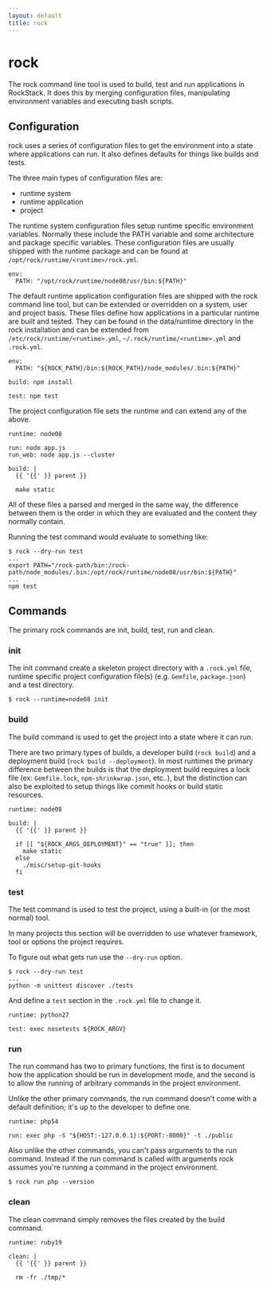 ```yaml
---
layout: default
title: rock
---
```


# rock

The rock command line tool is used to build, test and run applications in
RockStack. It does this by merging configuration files, manipulating
environment variables and executing bash scripts.

## Configuration

rock uses a series of configuration files to get the environment into a state
where applications can run. It also defines defaults for things like builds and
tests.

The three main types of configuration files are:

 * runtime system
 * runtime application
 * project

The runtime system configuration files setup runtime specific environment
variables. Normally these include the PATH variable and some architecture and
package specific variables. These configuration files are usually shipped with
the runtime package and can be found at `/opt/rock/runtime/<runtime>/rock.yml`.

    env:
      PATH: "/opt/rock/runtime/node08/usr/bin:${PATH}"

The default runtime application configuration files are shipped with the rock
command line tool, but can be extended or overridden on a system, user and
project basis. These files define how applications in a particular runtime are
built and tested. They can be found in the data/runtime directory in the rock
installation and can be extended from `/etc/rock/runtime/<runtime>.yml`,
`~/.rock/runtime/<runtime>.yml` and `.rock.yml`.

    env:
      PATH: "${ROCK_PATH}/bin:${ROCK_PATH}/node_modules/.bin:${PATH}"

    build: npm install

    test: npm test

The project configuration file sets the runtime and can extend any of the above.

    runtime: node08

    run: node app.js
    run_web: node app.js --cluster

    build: |
      {{ '{{' }} parent }}

      make static

All of these files a parsed and merged in the same way, the difference between
them is the order in which they are evaluated and the content they normally
contain.

Running the test command would evaluate to something like:

    $ rock --dry-run test
    ...
    export PATH="/rock-path/bin:/rock-path/node_modules/.bin:/opt/rock/runtime/node08/usr/bin:${PATH}"
    ...
    npm test

## Commands

The primary rock commands are init, build, test, run and clean.

### init

The init command create a skeleton project directory with a `.rock.yml` file,
runtime specific project configuration file(s) (e.g. `Gemfile`, `package.json`)
and a test directory.

    $ rock --runtime=node08 init

### build

The build command is used to get the project into a state where it can run.

There are two primary types of builds, a developer build (`rock build`) and a
deployment build (`rock build --deployment`). In most runtimes the primary
difference between the builds is that the deployment build requires a lock file
(ex: `Gemfile.lock`, `npm-shrinkwrap.json`, etc..), but the distinction can
also be exploited to setup things like commit hooks or build static resources.

    runtime: node08

    build: |
      {{ '{{' }} parent }}

      if [[ "${ROCK_ARGS_DEPLOYMENT}" == "true" ]]; then
        make static
      else
        ./misc/setup-git-hooks
      fi

### test

The test command is used to test the project, using a built-in (or the most
normal) tool.

In many projects this section will be overridden to use whatever framework,
tool or options the project requires.

To figure out what gets run use the `--dry-run` option.

    $ rock --dry-run test
    ...
    python -m unittest discover ./tests

And define a `test` section in the `.rock.yml` file to change it.

    runtime: python27

    test: exec nosetests ${ROCK_ARGV}

### run

The run command has two to primary functions, the first is to document how the
application should be run in development mode, and the second is to allow the
running of arbitrary commands in the project environment.

Unlike the other primary commands, the run command doesn't come with a default
definition; it's up to the developer to define one.

    runtime: php54

    run: exec php -S "${HOST:-127.0.0.1}:${PORT:-8000}" -t ./public

Also unlike the other commands, you can't pass arguments to the run command.
Instead if the run command is called with arguments rock assumes you're running
a command in the project environment.

    $ rock run php --version

### clean

The clean command simply removes the files created by the build command.

    runtime: ruby19

    clean: |
      {{ '{{' }} parent }}

      rm -fr ./tmp/*
